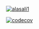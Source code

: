 [![alasali1](https://circleci.com/gh/alasali1/Form.svg?style=svg)](https://app.circleci.com/pipelines/github/alasali1)

[![codecov](https://codecov.io/gh/alasali1/Form/branch/master/graph/badge.svg?token=9QZ3GTZQ92)](https://codecov.io/gh/alasali1/Form)